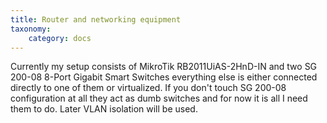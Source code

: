 ```yaml
---
title: Router and networking equipment
taxonomy:
    category: docs
---
```

Currently my setup consists of MikroTik RB2011UiAS-2HnD-IN and two SG 200-08 8-Port Gigabit Smart Switches everything else is either connected directly to one of them or virtualized. If you don't touch SG 200-08 configuration at all they act as dumb switches and for now it is all I need them to do. Later VLAN isolation will be used.